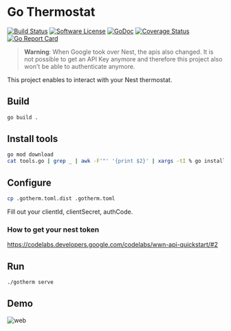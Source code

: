 # Go Thermostat

[![Build Status](https://travis-ci.org/marcofranssen/gothermostat.svg?branch=master)](https://travis-ci.org/marcofranssen/gothermostat)
[![Software License](https://img.shields.io/badge/License-MIT-orange.svg?style=flat-square)](https://github.com/marcofranssen/gothermostat/blob/master/LICENSE.md)
[![GoDoc](https://godoc.org/github.com/marcofranssen/gothermostat?status.svg)](https://godoc.org/github.com/marcofranssen/gothermostat)
[![Coverage Status](http://codecov.io/github/marcofranssen/gothermostat/coverage.svg?branch=master)](http://codecov.io/github/marcofranssen/gothermostat?branch=master)
[![Go Report Card](https://goreportcard.com/badge/github.com/marcofranssen/gothermostat)](https://goreportcard.com/report/github.com/marcofranssen/gothermostat)

> **Warning**: When Google took over Nest, the apis also changed. It is not possible to get an API Key anymore and therefore this project also won't be able to authenticate anymore.

This project enables to interact with your Nest thermostat.

## Build

```bash
go build .
```

## Install tools

```bash
go mod download
cat tools.go | grep _ | awk -F'"' '{print $2}' | xargs -tI % go install %
```

## Configure

```bash
cp .gotherm.toml.dist .gotherm.toml
```

Fill out your clientId, clientSecret, authCode.

### How to get your nest token

https://codelabs.developers.google.com/codelabs/wwn-api-quickstart/#2

## Run

```bash
./gotherm serve
```

## Demo

![web](doc/web.jpg)
